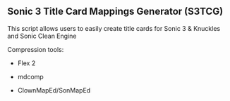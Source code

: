 ## Sonic 3 Title Card Mappings Generator (S3TCG)

This script allows users to easily create title cards for Sonic 3 & Knuckles and Sonic Clean Engine

Compression tools:

* Flex 2

* mdcomp

* ClownMapEd/SonMapEd


